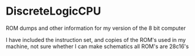 # DiscreteLogicCPU
ROM dumps and other information for my version of the 8 bit computer

I have included the instruction set, and copies of the ROM's used in my machine, not sure whether I can make schematics 
all ROM's are 28c16's
